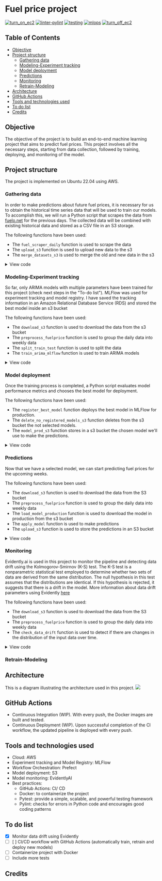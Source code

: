 # Fuel price project
[![turn_on_ec2](https://github.com/Nell87/forecasting_fuelprice/actions/workflows/turn_on_ec2.yml/badge.svg)](https://github.com/Nell87/forecasting_fuelprice/actions/workflows/turn_on_ec2.yml)
[![linter-pylint](https://github.com/Nell87/forecasting_fuelprice/actions/workflows/linter.yaml/badge.svg)](https://github.com/Nell87/forecasting_fuelprice/actions/workflows/linter.yaml)
[![testing](https://github.com/Nell87/forecasting_fuelprice/actions/workflows/test.yaml/badge.svg)](https://github.com/Nell87/forecasting_fuelprice/actions/workflows/test.yaml)
[![mlops](https://github.com/Nell87/forecasting_fuelprice/actions/workflows/mlops.yaml/badge.svg)](https://github.com/Nell87/forecasting_fuelprice/actions/workflows/mlops.yaml)
[![turn_off_ec2](https://github.com/Nell87/forecasting_fuelprice/actions/workflows/turn_off_ec2.yaml/badge.svg)](https://github.com/Nell87/forecasting_fuelprice/actions/workflows/turn_off_ec2.yaml)

## Table of Contents
- [Objective](#objective)
- [Project structure](#project-structure)
    - [Gathering data](#gathering-data)
    - [Modeling-Experiment tracking](#modeling-experiment-tracking)
    - [Model deployment](#model-deployment)
    - [Predictions](#predictions)
    - [Monitoring](#monitoring)
    - [Retrain-Modeling](#Retrain-Modeling)
- [Architecture](#architecture)
- [GitHub Actions](#github-actions)
- [Tools and technologies used](#tools-and-technologies-used)
- [To do list](#to-do-list)
- [Credits](#credits)

## Objective
The objective of the project is to build an end-to-end machine learning project that aims to predict fuel prices. This project involves all the necessary steps, starting from data collection, followed by training, deploying, and monitoring of the model.

## Project structure
The project is implemented on Ubuntu 22.04 using AWS. 

### Gathering data
In order to make predictions about future fuel prices, it is necessary for us to obtain the historical time series data that will be used to train our models. To accomplish this, we will run a Python script that scrapes the data from [fuelo.net](https://es.fuelo.net) for the previous days. The collected data will be combined with existing historical data and stored as a CSV file in an S3 storage.

The following functions have been used:
- The `fuel_scraper_daily` function is used to scrape the data
- The `upload_s3` function is used to upload new data to the s3
- The `merge_datasets_s3` is used to merge the old and new data in the s3

<details>
<summary>View code</summary>

```python
def fuel_scraper_daily(year, month):

    # Let's make a request to check the status
    response = requests.get('https://es.fuelo.net/calendar/month/' + str(year) +  "/" + str(month))
    status_code = response.status_code

    if status_code != 200:
        #print( "The status code is not 200")
        return pd.DataFrame()
    
    else:
        # Extract content
        soup = bs(response.content,'html.parser')

        # Prepare the dataframe
        df=pd.DataFrame(columns=["Day", "Diesel"])
        
        # Scraper
        i = 0
        for td in soup.table.find_all('td'):
            if td.text.find("DSL")>-1:
                pattern = " " + ".*"
                day = re.sub(pattern, '', td.get_text(strip=False) )
                pattern  = ".*" + "DSL:" 
                price = re.sub(pattern, '', td.get_text(strip=False) )
                pattern = "€/l" + ".*"
                price = re.sub(pattern, '', price )
                df.at[i, "Day"] = day
                df.at[i, "Diesel"] = price
                i = i+1

        # Add Date Column
        df['Date'] = pd.to_datetime(dict(year=year, month=month, day=df.Day))

        # Transform diesel column to float
        df['Diesel'] = df['Diesel'] .str.replace('[A-Za-z]', '').str.replace(',', '.').astype(float)

        # Remove week columns
        df = df.drop('Day', axis=1)

        # Reorganize columns
        df = df[['Date', 'Diesel']]
        
        return df

# Upload to S3
def upload_s3(bucket, new_data):
    s3 = boto3.client('s3')
    csv_buffer = StringIO()
    new_data.to_csv(csv_buffer, index=False)

    s3_resource = boto3.resource('s3')
    s3_resource.Object(bucket, 'new_data.csv').put(Body=csv_buffer.getvalue())

# Merge new data with original data
def merge_datasets_S3():
    bucket = 'gas-prices-project'
    filename_1 = 'data.csv'
    filename_2 = 'new_data.csv'
    
    s3 = boto3.client('s3')
    
    first_obj = s3.get_object(Bucket= bucket, Key= filename_1)
    second_obj = s3.get_object(Bucket= bucket, Key= filename_2)
    
    first_df = pd.read_csv(first_obj['Body'])
    second_df = pd.read_csv(second_obj['Body'])
    
    concat_data = pd.concat([first_df, second_df]) 
    concat_data = concat_data.drop_duplicates(subset=None, keep="first", inplace=False)
    concat_data = concat_data[concat_data['Diesel'] >0]

    return concat_data
  
```

</details>

### Modeling-Experiment tracking
So far, only ARIMA models with multiple parameters have been trained for this project (check next steps in the "To-do list"). MLFlow was used for experiment tracking and model registry. I have saved the tracking information in an Amazon Relational Database Service (RDS) and stored the best model inside an s3 bucket

The following functions have been used:
- The `download_s3` function is used to download the data from the s3 bucket
- The `preprocess_fuelprice` function is used to group the daily data into weekly data
- The `split_train_test` function is used to split the data
- The `train_arima_mlflow` function is used to train ARIMA models

<details>
<summary>View code</summary>

```python
def download_s3(bucket, data):
    client = boto3.client('s3')
    bucket_name = bucket
    object_key = data
    csv_obj = client.get_object(Bucket=bucket_name, Key=object_key)
    body = csv_obj['Body']
    csv_string = body.read().decode('utf-8')

    data = pd.read_csv(StringIO(csv_string))
    return data
    
 def preprocess_fuelprice(data):
    data['Diesel'] = data['Diesel'] .astype(float)
    data['Date'] = pd.to_datetime(data['Date'],format="%Y-%m-%d")
    data.sort_values(by='Date', inplace = True) 
    #data.drop_duplicates(data, inplace = True)
    data= data.groupby([ pd.Grouper(key='Date', freq = 'W-MON', label='left',closed='left')])['Diesel'].mean()

    return data 
  
def split_train_test(data, days_test):
    train = data[:-days_test]
    test = data[-days_test:]

    return train,test
    
def train_arima_mlflow(train,test, run_name):

    # Paramters
    p = range(0,3)
    d = range(0,3)
    q = range(0,3)

    P = range(0,3)
    D = range(0,3)
    Q = range(0,3)

    parameters = itertools.product(p, d, q, P, D, Q)
    parameters_list = list(parameters)
    len(parameters_list)

    # Model loop
    for param in parameters_list:
        with mlflow.start_run(run_name=run_name):

            # Log 
            mlflow.set_tag("model", "SARIMA")
            mlflow.log_param('order-p', param[0])
            mlflow.log_param('order-d', param[1])
            mlflow.log_param('order-q', param[2])
            mlflow.log_param('order-P', param[3])
            mlflow.log_param('order-D', param[4])
            mlflow.log_param('order-Q', param[5])     
            
            # SARIMAX
            try:
                model_sarimax = SARIMAX.SARIMAX(train, order=(param[0], param[1],param[2]), seasonal_order=(param[3], param[4], param[5], 52))

            except ValueError:
                print('bad parameter combination:', param)    
                            
                continue
            results = model_sarimax.fit()
            start=len(train)
            end=len(train)+len(test)-1
            predictions = results.predict(start=start, end=end, dynamic=False)

            # metrics
            rmse_ = rmse(test, predictions) 
            mape_ = mean_absolute_percentage_error(test, predictions)   
            ACI_ = results.aic
                    
            mlflow.log_metric("rmse", rmse_)  
            mlflow.log_metric("mape", mape_) 
            mlflow.log_metric("ACI", ACI_) 

            # model
            #mlflow.statsmodels.log_model(results, artifact_path = "model")
            mlflow.sklearn.log_model(results, artifact_path = "model")
    
 ```

</details>

### Model deployment
Once the training process is completed, a Python script evaluates model performance metrics and chooses the best model for deployment.

The following functions have been used:
- The `register_best_model` function deploys the best model in MLFlow for production.
- The `delete_no_registered_models_s3` function deletes from the s3 bucket the not selected models. 
- The `model_prod_s3` function stores in a s3 bucket the chosen model we'll use to make the predictions. 

<details>
<summary>View code</summary>

```python
def register_best_model(exp_name):
    # Set client
    MLFLOW_TRACKING_URI = mlflow.set_tracking_uri("http://ec2-52-17-129-153.eu-west-1.compute.amazonaws.com:5000")
    client = MlflowClient(tracking_uri=MLFLOW_TRACKING_URI)

    mlflow.set_experiment(exp_name)
   
    # Get experiment id
    current_experiment=dict(mlflow.get_experiment_by_name(exp_name))
    experiment_id=current_experiment['experiment_id']

    # Select model with the lowest RMSE
    runs = client.search_runs(
        experiment_ids= experiment_id,
        run_view_type= ViewType.ACTIVE_ONLY,
        max_results= 1,
        order_by=["metrics.rmse ASC"]
    )

    newmodel_run_id = runs[0].info.run_id    

    # Model to compare: new one vs old one
    model_name = "fuel-price-predict"
    rmse_new = runs[0].data.metrics['rmse']
    tags = {"rmse": rmse_new}
    model_uri = f"runs:/{newmodel_run_id}/model"

    registered_models = client.search_registered_models()
    
    # If there is a model in production
    if len(registered_models) >0:
        prod_model = mlflow.pyfunc.load_model(model_uri=f"models:/{model_name}/Production") 
        prod_model_id = prod_model.metadata.run_id
        prod_last_version = client.get_latest_versions(model_name, stages = ["Production"])[0].version
        rmse_prod = client.get_metric_history(prod_model_id, "rmse")[0].value
    
        if(rmse_prod > rmse_new):
            mlflow.register_model(model_uri=model_uri, name=model_name, tags=tags)
            new_last_version = client.get_latest_versions(model_name, stages = ["None"])[0].version
            
            client.transition_model_version_stage(
                name=model_name, version=new_last_version, stage="Production"            
            )
            
            client.transition_model_version_stage(
                name=model_name, version=prod_last_version, stage="Archived"
            )

    # If there is no model in production
    else:
        model_name = "fuel-price-predict"
        mlflow.register_model(model_uri=model_uri, name=model_name, tags=tags)
        new_last_version = client.get_latest_versions(model_name, stages = ["None"])[0].version        
        client.transition_model_version_stage(
            name=model_name, version=new_last_version, stage="Production"            
        )
    
def delete_no_registered_models_s3(exp_name, bucket_name, subfolder):
   # Set client
    MLFLOW_TRACKING_URI = mlflow.set_tracking_uri("http://ec2-52-17-129-153.eu-west-1.compute.amazonaws.com:5000")
    client = MlflowClient(tracking_uri=MLFLOW_TRACKING_URI)

    # Get experiment id
    current_experiment=dict(mlflow.get_experiment_by_name(exp_name))
    experiment_id=current_experiment['experiment_id']

    # Registered models id list
    registered_models=[]
    registered_models_id =[]

    for rm in client.search_registered_models():
        registered_models.append(dict(rm)["latest_versions"])

    registered_models= registered_models[0]

    for model in range(len(registered_models)):
        registered_models_id.append(registered_models[model].run_id)

    # Delete model from S3
    subfolder_path = f'{subfolder}/{experiment_id}/'
    s3 = boto3.resource('s3')

    # Iterate through the list of objects in the subfolder
    for obj in s3.Bucket(bucket_name).objects.filter(Prefix=subfolder_path):
        if not any(word in obj.key for word in registered_models_id):
            # Object is a subfolder and does not contain any
            s3.Object(bucket_name, obj.key).delete()

def model_prod_s3(exp_name, bucket):
    MLFLOW_TRACKING_URI = mlflow.set_tracking_uri("http://ec2-52-17-129-153.eu-west-1.compute.amazonaws.com:5000")
    client = MlflowClient(tracking_uri=MLFLOW_TRACKING_URI)

    # DELETE THE OLD MODEL
    # set up the S3 client
    s3_resource = boto3.resource('s3')

    # check if the folder is empty
    bucket_ = s3_resource.Bucket(bucket)
    objects = list(bucket_.objects.filter(Prefix="production/"))    

    if len(objects) > 0:
        # Iterate through all objects in the folder and delete them
        for obj in objects:
            s3_resource.Object(bucket, obj.key).delete()  

    # ADD THE NEW MODEL
    # Get experiment id
    current_experiment=dict(mlflow.get_experiment_by_name(exp_name))
    experiment_id=current_experiment['experiment_id']

    # Get run_id from production model
    registered_models = client.search_registered_models()
    model_production_id =registered_models[0].latest_versions["current_stage"=="Production"].run_id

    # Define the source and destination subfolders and filenames
    bucket_ = s3_resource.Bucket(bucket)
    source_subfolder = f'mlflow/{experiment_id}/{model_production_id}/artifacts/model'
    destination_subfolder = 'production'

    # Copy the file to the destination subfolder
    s3_client = boto3.client('s3')

    for obj in bucket_.objects.filter(Prefix=source_subfolder):
        # Create new key name by replacing source folder name with destination folder name
        new_key = obj.key.replace(source_subfolder, destination_subfolder, 1)

        # Copy the object to the new key in the destination folder
        s3_resource.Object(bucket, new_key).copy_from(CopySource={'Bucket': bucket, 'Key': obj.key})    
    
 ```

</details>

### Predictions
Now that we have a selected model, we can start predicting fuel prices for the upcoming weeks.

The following functions have been used:
- The `download_s3` function is used to download the data from the S3 bucket
- The `preprocess_fuelprice` function is used to group the daily data into weekly data
- The `load_model_production` function is used to download the model in production from the s3 bucket
- The `apply_model` function is used to make predictions
- The `upload_s3` function is used to store the predictions in an S3 bucket


<details>
<summary>View code</summary>

```python
def download_s3(bucket, data):
    client = boto3.client('s3')
    bucket_name = bucket
    object_key = data
    csv_obj = client.get_object(Bucket=bucket_name, Key=object_key)
    body = csv_obj['Body']
    csv_string = body.read().decode('utf-8')

    data = pd.read_csv(StringIO(csv_string))
    return data

# Preprocess data
def preprocess_fuelprice(data):
    data['Diesel'] = data['Diesel'] .astype(float)
    data['Date'] = pd.to_datetime(data['Date'],format="%Y-%m-%d")
    data.sort_values(by='Date', inplace = True) 
    #data.drop_duplicates(data, inplace = True)
    data= data.groupby([ pd.Grouper(key='Date', freq = 'W-MON', label='left',closed='left')])['Diesel'].mean()

    return data

# Load model in production (mlflow)
def load_model_production(bucket):
    # set up the S3 client
    s3 = boto3.client('s3')

    # specify the name of the bucket and the file path
    logged_model = 's3://gas-prices-project/production/'
    model = mlflow.sklearn.load_model(logged_model)
    
    return model

## Apply best model
def apply_model(model, data):
    pred =  model.predict(start=len(data), end=len(data)+4)
    return pred

# Save predictions into the s3
def upload_s3(bucket, new_data):  
    timestamp = datetime.now()
    str_date_time = timestamp.strftime("%d-%m-%Y, %H:%M:%S")

    timestamp = datetime.now()
    str_date_time = timestamp.strftime("%d-%m-%Y, %H:%M:%S")

    s3 = boto3.client('s3')
    csv_buffer = StringIO()
    new_data.to_csv(csv_buffer, index=False)
    bucket_name = bucket
    
    s3_resource = boto3.resource('s3')
    s3_resource.Object(bucket, f'predictions/predictions-'+str_date_time+'.csv').put(Body=csv_buffer.getvalue())

 ```
</details>

### Monitoring 
Evidently.ai is used in this project to monitor the pipeline and detecting data drift using the Kolmogorov-Smirnov (K-S) test. The K-S test is a nonparametric statistical test employed to determine whether two sets of data are derived from the same distribution.  The null hypothesis in this test assumes that the distributions are identical. If this hypothesis is rejected, it suggests that there is a drift in the model. More information about data drift parameters using Evidently [here](https://docs.evidentlyai.com/user-guide/customization/options-for-statistical-tests)

The following functions have been used:
- The `download_s3` function is used to download the data from the S3 bucket
- The `preprocess_fuelprice` function is used to group the daily data into weekly data
- The `check_data_drift` function is used to detect  if there are changes in the distribution of the input data over time.

<details>
<summary>View code</summary>

```python
    
    
 ```
</details>

### Retrain-Modeling

## Architecture 
This is a diagram illustrating the architecture used in this project.
<a href="https://files.fm/u/y33vfwxjy#/view/architecture.PNG"><img src="https://files.fm/thumb_show.php?i=hte93metc"></a>

## GitHub Actions
- Continuous Integration (WIP). With every push, the Docker images are built and tested.
- Continuous Deployment (WIP). Upon successful completion of the CI workflow, the updated pipeline is deployed with every push.

## Tools and technologies used
- Cloud: AWS 
- Experiment tracking and Model Registry: MLFlow
- Workflow Orchestration: Prefect
- Model deployment: S3
- Model monitoring: EvidentlyAI
- Best practices:
    - GitHub Actions: CI/ CD
    - Docker: to containerize the project
    - Pytest: provide a simple, scalable, and powerful testing framework
    - Pylint: checks for errors in Python code and encourages good coding patterns 

## To do list
- [X] Monitor data drift using Evidently
- [ ]  [ ] CI/CD workflow with GitHub Actions (automatically train, retrain and deploy new models)
- [ ] Containerize project with Docker
- [ ] Include more tests

## Credits


